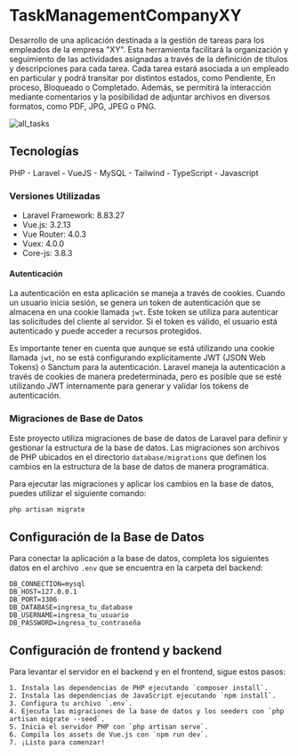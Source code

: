 # TaskManagementCompanyXY

Desarrollo de una aplicación destinada a la gestión de tareas para los empleados de la empresa "XY". Esta herramienta facilitará la organización y seguimiento de las actividades asignadas a través de la definición de títulos y descripciones para cada tarea. Cada tarea estará asociada a un empleado en particular y podrá transitar por distintos estados, como Pendiente, En proceso, Bloqueado o Completado. Además, se permitirá la interacción mediante comentarios y la posibilidad de adjuntar archivos en diversos formatos, como PDF, JPG, JPEG o PNG.

![all_tasks](https://github.com/BraianTroncoso/TaskManagementCompanyXY/assets/95662710/dc858e05-2289-49a1-82fa-ecbe4b90c204)


## Tecnologías

PHP - Laravel - VueJS - MySQL - Tailwind - TypeScript - Javascript

### Versiones Utilizadas

- Laravel Framework: 8.83.27
- Vue.js: 3.2.13
- Vue Router: 4.0.3
- Vuex: 4.0.0
- Core-js: 3.8.3

#### Autenticación

La autenticación en esta aplicación se maneja a través de cookies. Cuando un usuario inicia sesión, se genera un token de autenticación que se almacena en una cookie llamada `jwt`. Este token se utiliza para autenticar las solicitudes del cliente al servidor. Si el token es válido, el usuario está autenticado y puede acceder a recursos protegidos.

Es importante tener en cuenta que aunque se está utilizando una cookie llamada `jwt`, no se está configurando explícitamente JWT (JSON Web Tokens) o Sanctum para la autenticación. Laravel maneja la autenticación a través de cookies de manera predeterminada, pero es posible que se esté utilizando JWT internamente para generar y validar los tokens de autenticación.

### Migraciones de Base de Datos

Este proyecto utiliza migraciones de base de datos de Laravel para definir y gestionar la estructura de la base de datos. Las migraciones son archivos de PHP ubicados en el directorio `database/migrations` que definen los cambios en la estructura de la base de datos de manera programática.

Para ejecutar las migraciones y aplicar los cambios en la base de datos, puedes utilizar el siguiente comando:

```bash
php artisan migrate
```
## Configuración de la Base de Datos

Para conectar la aplicación a la base de datos, completa los siguientes datos en el archivo `.env` que se encuentra en la carpeta del backend:

```plaintext
DB_CONNECTION=mysql
DB_HOST=127.0.0.1
DB_PORT=3306
DB_DATABASE=ingresa_tu_database
DB_USERNAME=ingresa_tu_usuario
DB_PASSWORD=ingresa_tu_contraseña
```

## Configuración de frontend y backend

Para levantar el servidor en el backend y en el frontend, sigue estos pasos:
```plaintext
1. Instala las dependencias de PHP ejecutando `composer install`.
2. Instala las dependencias de JavaScript ejecutando `npm install`.
3. Configura tu archivo `.env`.
4. Ejecuta las migraciones de la base de datos y los seeders con `php artisan migrate --seed`.
5. Inicia el servidor PHP con `php artisan serve`.
6. Compila los assets de Vue.js con `npm run dev`.
7. ¡Listo para comenzar!
```
